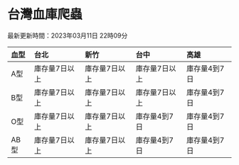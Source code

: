 # 台灣血庫爬蟲

最新更新時間：2023年03月11日 22時09分

| 血型   | 台北      | 新竹      | 台中      | 高雄      |
|:-----|:--------|:--------|:--------|:--------|
| A型   | 庫存量7日以上 | 庫存量7日以上 | 庫存量7日以上 | 庫存量4到7日 |
| B型   | 庫存量7日以上 | 庫存量7日以上 | 庫存量7日以上 | 庫存量4到7日 |
| O型   | 庫存量7日以上 | 庫存量7日以上 | 庫存量4到7日 | 庫存量4到7日 |
| AB型  | 庫存量7日以上 | 庫存量7日以上 | 庫存量4到7日 | 庫存量4到7日 |